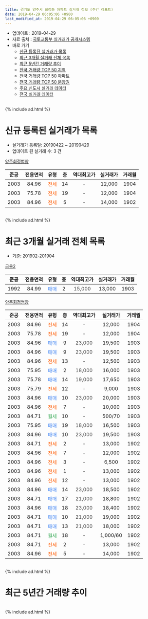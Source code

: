 ```yaml
---
title: 경기도 양주시 회정동 아파트 실거래 정보 (주간 레포트)
date: 2019-04-29 06:05:06 +0900
last_modified_at: 2019-04-29 06:05:06 +0900
---
```


* 업데이트 : 2019-04-29
* 자료 출처 : [국토교통부 실거래가 공개시스템](http://rt.molit.go.kr)
* 바로 가기
    * [신규 등록된 실거래가 목록](#신규-등록된-실거래가-목록)
    * [최근 3개월 실거래 전체 목록](#최근-3개월-실거래-전체-목록)
    * [최근 5년간 거래량 추이](#최근-5년간-거래량-추이)
    * [전국 거래량 TOP 50 지역](https://inasie.github.io/apt-trade-info/최근-3개월-전국에서-가장-거래가-많이-발생한-지역)
    * [전국 거래량 TOP 50 아파트](https://inasie.github.io/apt-trade-info/최근-3개월-전국에서-가장-거래가-많이-발생한-아파트)
    * [전국 거래량 TOP 50 분양권](https://inasie.github.io/apt-trade-info/최근-3개월-전국에서-가장-거래가-많이-발생한-분양권)
    * [주요 신도시 실거래 데이터](https://inasie.github.io/apt-trade-info/주요-신도시)
    * [전국 실거래 데이터](https://inasie.github.io/apt-trade-info/전국)
<br>
{% include ad.html %}
<br>

# 신규 등록된 실거래가 목록
* 실거래가 등록일: 20190422 ~ 20190429
* 업데이트 된 실거래 수: 3 건


[양주회정범양](https://search.naver.com/search.naver?query=%EA%B2%BD%EA%B8%B0%EB%8F%84+%EC%96%91%EC%A3%BC%EC%8B%9C+%ED%9A%8C%EC%A0%95%EB%8F%99+%EC%96%91%EC%A3%BC%ED%9A%8C%EC%A0%95%EB%B2%94%EC%96%91)

|준공|전용면적|유형|층|역대최고가|실거래가|거래월|
|:---:|:---:|:---:|:---:|:---:|:---:|:---:|
|2003|84.96|<span style="color:#ff5a00">전세</span>|14|<span style="color:#444444">-</span>|12,000|1904|
|2003|75.78|<span style="color:#ff5a00">전세</span>|19|<span style="color:#444444">-</span>|12,000|1904|
|2003|84.96|<span style="color:#ff5a00">전세</span>|5|<span style="color:#444444">-</span>|14,000|1902|


<br>
{% include ad.html %}
<br>

# 최근 3개월 실거래 전체 목록
* 기준: 201902-201904


[금용2](https://search.naver.com/search.naver?query=%EA%B2%BD%EA%B8%B0%EB%8F%84+%EC%96%91%EC%A3%BC%EC%8B%9C+%ED%9A%8C%EC%A0%95%EB%8F%99+%EA%B8%88%EC%9A%A92)

|준공|전용면적|유형|층|역대최고가|실거래가|거래월|
|:---:|:---:|:---:|:---:|:---:|:---:|:---:|
|1992|84.99|<span style="color:#4285f3">매매</span>|2|<span style="color:#444444">15,000</span>|13,000|1903|

[양주회정범양](https://search.naver.com/search.naver?query=%EA%B2%BD%EA%B8%B0%EB%8F%84+%EC%96%91%EC%A3%BC%EC%8B%9C+%ED%9A%8C%EC%A0%95%EB%8F%99+%EC%96%91%EC%A3%BC%ED%9A%8C%EC%A0%95%EB%B2%94%EC%96%91)

|준공|전용면적|유형|층|역대최고가|실거래가|거래월|
|:---:|:---:|:---:|:---:|:---:|:---:|:---:|
|2003|84.96|<span style="color:#ff5a00">전세</span>|14|<span style="color:#444444">-</span>|12,000|1904|
|2003|75.78|<span style="color:#ff5a00">전세</span>|19|<span style="color:#444444">-</span>|12,000|1904|
|2003|84.96|<span style="color:#4285f3">매매</span>|9|<span style="color:#444444">23,000</span>|19,500|1903|
|2003|84.96|<span style="color:#4285f3">매매</span>|9|<span style="color:#444444">23,000</span>|19,500|1903|
|2003|84.96|<span style="color:#ff5a00">전세</span>|13|<span style="color:#444444">-</span>|12,500|1903|
|2003|75.95|<span style="color:#4285f3">매매</span>|2|<span style="color:#444444">18,000</span>|16,000|1903|
|2003|75.78|<span style="color:#4285f3">매매</span>|14|<span style="color:#444444">19,000</span>|17,650|1903|
|2003|75.79|<span style="color:#ff5a00">전세</span>|12|<span style="color:#444444">-</span>|9,000|1903|
|2003|84.96|<span style="color:#4285f3">매매</span>|10|<span style="color:#444444">23,000</span>|20,000|1903|
|2003|84.96|<span style="color:#ff5a00">전세</span>|7|<span style="color:#444444">-</span>|10,000|1903|
|2003|84.71|<span style="color:#34a853">월세</span>|10|<span style="color:#444444">-</span>|500/70|1903|
|2003|75.95|<span style="color:#4285f3">매매</span>|19|<span style="color:#444444">18,000</span>|16,500|1903|
|2003|84.96|<span style="color:#4285f3">매매</span>|10|<span style="color:#444444">23,000</span>|19,500|1903|
|2003|84.71|<span style="color:#ff5a00">전세</span>|2|<span style="color:#444444">-</span>|13,000|1902|
|2003|84.96|<span style="color:#ff5a00">전세</span>|7|<span style="color:#444444">-</span>|12,000|1902|
|2003|84.96|<span style="color:#ff5a00">전세</span>|3|<span style="color:#444444">-</span>|6,500|1902|
|2003|84.96|<span style="color:#ff5a00">전세</span>|1|<span style="color:#444444">-</span>|13,000|1902|
|2003|84.96|<span style="color:#ff5a00">전세</span>|12|<span style="color:#444444">-</span>|13,000|1902|
|2003|84.96|<span style="color:#4285f3">매매</span>|14|<span style="color:#444444">23,000</span>|18,500|1902|
|2003|84.71|<span style="color:#4285f3">매매</span>|17|<span style="color:#444444">21,000</span>|18,800|1902|
|2003|84.96|<span style="color:#4285f3">매매</span>|18|<span style="color:#444444">23,000</span>|18,400|1902|
|2003|84.71|<span style="color:#4285f3">매매</span>|10|<span style="color:#444444">21,000</span>|19,000|1902|
|2003|84.71|<span style="color:#4285f3">매매</span>|13|<span style="color:#444444">21,000</span>|18,000|1902|
|2003|84.71|<span style="color:#34a853">월세</span>|18|<span style="color:#444444">-</span>|1,000/60|1902|
|2003|84.71|<span style="color:#ff5a00">전세</span>|2|<span style="color:#444444">-</span>|13,000|1902|
|2003|84.96|<span style="color:#ff5a00">전세</span>|5|<span style="color:#444444">-</span>|14,000|1902|


<br>
{% include ad.html %}
<br>

# 최근 5년간 거래량 추이


<div style="width:100%;">
    <canvas id="deal_progress" height="200"></canvas>
</div>

<script>
new Chart(document.getElementById("deal_progress"), {
    type: 'line',
    data: {
        labels: ['201404','201405','201406','201407','201408','201409','201410','201411','201412','201501','201502','201503','201504','201505','201506','201507','201508','201509','201510','201511','201512','201601','201602','201603','201604','201605','201606','201607','201608','201609','201610','201611','201612','201701','201702','201703','201704','201705','201706','201707','201708','201709','201710','201711','201712','201801','201802','201803','201804','201805','201806','201807','201808','201809','201810','201811','201812','201901','201902','201903','201904'],
        datasets: [{
            label: '매매',
            pointRadius: 1,
            data: [6, 2, 6, 2, 7, 7, 9, 8, 4, 2, 3, 12, 17, 11, 8, 11, 4, 9, 10, 7, 6, 8, 8, 6, 6, 15, 14, 7, 4, 6, 11, 4, 6, 2, 6, 3, 8, 6, 5, 9, 14, 4, 6, 2, 4, 4, 7, 5, 6, 1, 5, 2, 9, 4, 8, 3, 6, 10, 5, 8, 0],
            borderColor: "rgba(255, 201, 14, 1)",
            backgroundColor: "rgba(255, 201, 14, 0.5)",
            fill: false,
            lineTension: 0
        },{
            label: '전월세',
            pointRadius: 1,
            data: [8, 8, 5, 10, 5, 9, 9, 7, 3, 6, 3, 9, 6, 1, 3, 8, 6, 9, 7, 5, 2, 4, 6, 7, 5, 4, 12, 0, 4, 6, 4, 4, 6, 2, 6, 2, 2, 4, 4, 3, 7, 0, 4, 2, 4, 4, 3, 5, 4, 5, 5, 1, 1, 8, 7, 6, 4, 8, 8, 4, 2],
            borderColor: "rgba(0, 141, 185, 1)",
            backgroundColor: "rgba(0, 141, 185, 0.5)",
            fill: false,
            lineTension: 0
        }
        ]
    },
    options: {
        responsive: true,
        title: {
            display: false
        },
        tooltips: {
            mode: 'index',
            intersect: false
        },
        hover: {
            mode: 'nearest',
            intersect: true
        },
        scales: {
            xAxes: [{
                display: true,
                scaleLabel: {
                    display: true,
                    labelString: '년/월'
                }
            }],
            yAxes: [{
                display: true,
                ticks: {
                    suggestedMin: 0,
                },
                scaleLabel: {
                    display: true,
                    labelString: '실거래 수'
                }
            }]
        }
    }
});

</script>


<br>
{% include ad.html %}
<br>

